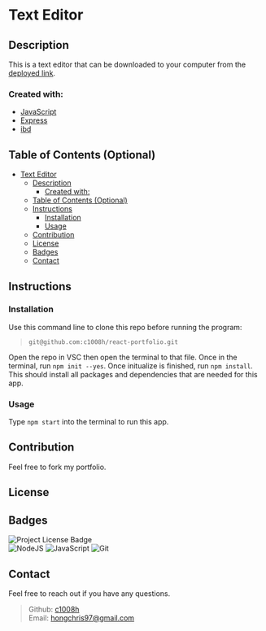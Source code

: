 # Text Editor
## Description
This is a text editor that can be downloaded to your computer from the <a href='https://chris-text-editor.herokuapp.com/'>deployed link</a>.
### Created with:
- <a href='https://javascript.info/'>JavaScript</a>
- <a href='https://www.npmjs.com/package/express'>Express</a>
- <a href='https://www.npmjs.com/package/idb'>ibd</a>


## Table of Contents (Optional)
- [Text Editor](#text-editor)
  - [Description](#description)
    - [Created with:](#created-with)
  - [Table of Contents (Optional)](#table-of-contents-optional)
  - [Instructions](#instructions)
    - [Installation](#installation)
    - [Usage](#usage)
  - [Contribution](#contribution)
  - [License](#license)
  - [Badges](#badges)
  - [Contact](#contact)


## Instructions

### Installation
Use this command line to clone this repo before running the program:

>`git@github.com:c1008h/react-portfolio.git`

Open the repo in VSC then open the terminal to that file. Once in the terminal, run `npm init --yes`. Once initualize is finished, run `npm install`. This should install all packages and dependencies that are needed for this app.

### Usage
Type `npm start` into the terminal to run this app. 

## Contribution
Feel free to fork my portfolio.

## License

## Badges
![Project License Badge](https://img.shields.io/badge/license-GNU-brightgreen) 
  <br>
![NodeJS](https://img.shields.io/badge/node.js-6DA55F?style=for-the-badge&logo=node.js&logoColor=white) ![JavaScript](https://img.shields.io/badge/javascript-%23323330.svg?style=for-the-badge&logo=javascript&logoColor=%23F7DF1E) ![Git](https://img.shields.io/badge/git-%23F05033.svg?style=for-the-badge&logo=git&logoColor=white)

## Contact
Feel free to reach out if you have any questions.
> Github: <a href='https://github.com/c1008h'>c1008h</a>
> <br>
> Email: <a href='mailto:hongchris97@gmail.com'>hongchris97@gmail.com</a>